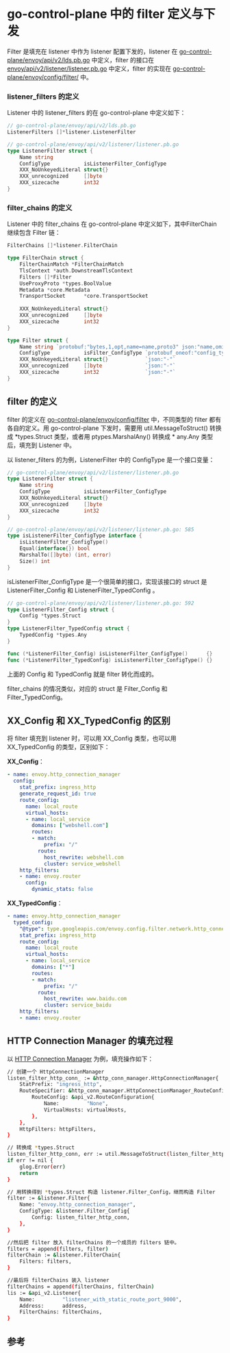 <!-- toc -->
# go-control-plane 中的 filter 定义与下发 

Filter 是填充在 listener 中作为 listener 配置下发的，listener 在 [go-control-plane/envoy/api/v2/lds.pb.go][8] 中定义，filter 的接口在 [envoy/api/v2/listener/listener.pb.go][9] 中定义，filter 的实现在 [go-control-plane/envoy/config/filter/][10] 中。

### listener_filters 的定义

Listener 中的 listener_filters 的在 go-control-plane 中定义如下：

```go
// go-control-plane/envoy/api/v2/lds.pb.go
ListenerFilters []*listener.ListenerFilter 

// go-control-plane/envoy/api/v2/listener/listener.pb.go
type ListenerFilter struct {
    Name string 
    ConfigType           isListenerFilter_ConfigType 
    XXX_NoUnkeyedLiteral struct{}                    
    XXX_unrecognized     []byte                      
    XXX_sizecache        int32                       
}
```

### filter_chains 的定义

Listener 中的 filter_chains 在 go-control-plane 中定义如下，其中FilterChain 继续包含 Filter 链：

```go
FilterChains []*listener.FilterChain 

type FilterChain struct {
    FilterChainMatch *FilterChainMatch 
    TlsContext *auth.DownstreamTlsContext 
    Filters []*Filter 
    UseProxyProto *types.BoolValue 
    Metadata *core.Metadata 
    TransportSocket      *core.TransportSocket 
    
    XXX_NoUnkeyedLiteral struct{}              
    XXX_unrecognized     []byte                
    XXX_sizecache        int32                 
}

type Filter struct {
    Name string `protobuf:"bytes,1,opt,name=name,proto3" json:"name,omitempty"`
    ConfigType           isFilter_ConfigType `protobuf_oneof:"config_type"`
    XXX_NoUnkeyedLiteral struct{}            `json:"-"`
    XXX_unrecognized     []byte              `json:"-"`
    XXX_sizecache        int32               `json:"-"`
}

```

## filter 的定义

filter 的定义在 [go-control-plane/envoy/config/filter][10] 中，不同类型的 filter 都有各自的定义。用 go-control-plane 下发时，需要用 util.MessageToStruct() 转换成 *types.Struct 类型，或者用 ptypes.MarshalAny() 转换成 * any.Any 类型后，填充到 Listener 中。

以 listener_filters 的为例，ListenerFilter 中的 ConfigType 是一个接口变量：

```go
// go-control-plane/envoy/api/v2/listener/listener.pb.go
type ListenerFilter struct {
    Name string 
    ConfigType           isListenerFilter_ConfigType 
    XXX_NoUnkeyedLiteral struct{}                    
    XXX_unrecognized     []byte                      
    XXX_sizecache        int32                       
}

// go-control-plane/envoy/api/v2/listener/listener.pb.go: 585
type isListenerFilter_ConfigType interface {
    isListenerFilter_ConfigType()
    Equal(interface{}) bool
    MarshalTo([]byte) (int, error)
    Size() int
}
```

isListenerFilter_ConfigType 是一个很简单的接口，实现该接口的 struct 是 ListenerFilter_Config 和 ListenerFilter_TypedConfig 。

```go
// go-control-plane/envoy/api/v2/listener/listener.pb.go: 592
type ListenerFilter_Config struct {
    Config *types.Struct 
}
type ListenerFilter_TypedConfig struct {
    TypedConfig *types.Any
}

func (*ListenerFilter_Config) isListenerFilter_ConfigType()      {}
func (*ListenerFilter_TypedConfig) isListenerFilter_ConfigType() {}
```

上面的 Config 和 TypedConfig 就是 filter 转化而成的。

filter_chains 的情况类似，对应的 struct 是 Filter_Config 和 Filter_TypedConfig。

## XX_Config 和 XX_TypedConfig 的区别

将 filter 填充到 listener 时，可以用  XX_Config 类型，也可以用 XX_TypedConfig 的类型，区别如下：

**XX_Config**：

```yaml
- name: envoy.http_connection_manager
  config:
    stat_prefix: ingress_http
    generate_request_id: true
    route_config:
      name: local_route
      virtual_hosts:
      - name: local_service
        domains: ["webshell.com"]
        routes:
        - match:
            prefix: "/"
          route:
            host_rewrite: webshell.com
            cluster: service_webshell
    http_filters:
    - name: envoy.router
      config:
        dynamic_stats: false
```

**XX_TypedConfig**：

```yaml
- name: envoy.http_connection_manager
  typed_config:
    "@type": type.googleapis.com/envoy.config.filter.network.http_connection_manager.v2.HttpConnectionManager
    stat_prefix: ingress_http
    route_config:
      name: local_route
      virtual_hosts:
      - name: local_service
        domains: ["*"]
        routes:
        - match:
            prefix: "/"
          route:
            host_rewrite: www.baidu.com
            cluster: service_baidu
    http_filters:
    - name: envoy.router
```

## HTTP Connection Manager 的填充过程

以 [HTTP Connection Manager][2] 为例，填充操作如下：

```sh
// 创建一个 HttpConnectionManager
listen_filter_http_conn_ := &http_conn_manager.HttpConnectionManager{
    StatPrefix: "ingress_http",
    RouteSpecifier: &http_conn_manager.HttpConnectionManager_RouteConfig{
        RouteConfig: &api_v2.RouteConfiguration{
            Name:         "None",
            VirtualHosts: virtualHosts,
        },
    },
    HttpFilters: httpFilters,
}

// 转换成 *types.Struct
listen_filter_http_conn, err := util.MessageToStruct(listen_filter_http_conn_)
if err != nil {
    glog.Error(err)
    return
}

// 用转换得到 *types.Struct 构造 listener.Filter_Config，继而构造 Filter
filter := &listener.Filter{
    Name: "envoy.http_connection_manager",
    ConfigType: &listener.Filter_Config{
        Config: listen_filter_http_conn,
    },
}

//然后把 filter 放入 filterChains 的一个成员的 filters 链中。
filters = append(filters, filter)
filterChain := &listener.FilterChain{
    Filters: filters,
}

//最后将 filterChains 装入 listener
filterChains = append(filterChains, filterChain)
lis := &api_v2.Listener{
    Name:         "listener_with_static_route_port_9000",
    Address:      address,
    FilterChains: filterChains,
}
```

## 参考

[1]: https://www.envoyproxy.io/docs/envoy/latest/api-v2/listeners/listeners "Listeners"
[2]: https://www.envoyproxy.io/docs/envoy/latest/api-v2/config/filter/network/http_connection_manager/v2/http_connection_manager.proto#envoy-api-msg-config-filter-network-http-connection-manager-v2-httpconnectionmanager  "HTTP Connection Manager"
[3]: https://www.envoyproxy.io/docs/envoy/latest/api-v2/api/v2/core/address.proto#envoy-api-msg-core-address "core.Address"
[4]: https://www.envoyproxy.io/docs/envoy/latest/api-v2/api/v2/listener/listener.proto#envoy-api-msg-listener-filterchain "listener.FilterChain"
[5]: https://www.envoyproxy.io/docs/envoy/latest/api-v2/api/v2/listener/listener.proto#envoy-api-msg-listener-listenerfilter  "listener.ListenerFilter"
[6]: https://www.envoyproxy.io/docs/envoy/latest/api-v2/config/config#  "Extensions"
[7]: https://www.lijiaocn.com/%E9%A1%B9%E7%9B%AE/2018/12/29/envoy-07-features-2-dynamic-discovery.html#go-control-plane "go-control-plane"
[8]: https://github.com/envoyproxy/go-control-plane/blob/v0.8.4/envoy/api/v2/lds.pb.go "go-control-plane/envoy/api/v2/lds.pb.go"
[9]: https://github.com/envoyproxy/go-control-plane/blob/v0.8.4/envoy/api/v2/listener/listener.pb.go "envoy/api/v2/listener/listener.pb.go"
[10]: https://github.com/envoyproxy/go-control-plane/tree/v0.8.4/envoy/config/filter "go-control-plane/envoy/config/filter/"
[11]: https://www.envoyproxy.io/docs/envoy/latest/api-v2/config/filter/filter "Filters"
[12]: https://www.envoyproxy.io/docs/envoy/latest/api-v2/config/config#  "Extensions"
[13]: https://www.envoyproxy.io/docs/envoy/latest/configuration/configuration  "Configuration reference"
